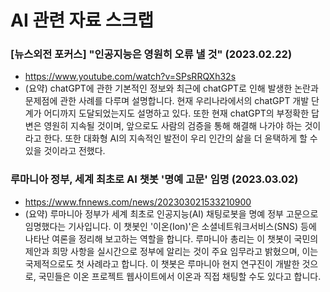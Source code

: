 # AI 관련 자료 스크랩

### [뉴스외전 포커스] "인공지능은 영원히 오류 낼 것" (2023.02.22)
* https://www.youtube.com/watch?v=SPsRRQXh32s 
* (요약) chatGPT에 관한 기본적인 정보와 최근에 chatGPT로 인해 발생한 논란과 문제점에 관한 사례를 다루며 설명합니다. 현재 우리나라에서의 chatGPT 개발 단계가 어디까지 도달되었는지도 설명하고 있다. 또한 현재  chatGPT의 부정확한 답변은 영원히 지속될 것이며, 앞으로도 사람의 검증을 통해 해결해 나가야 하는 것이라고 한다. 또한 대화형 AI의 지속적인 발전이 우리 인간의 삶을 더 윤택하게 할 수 있을 것이라고 전했다.
 
### 루마니아 정부, 세계 최초로 AI 챗봇 '명예 고문' 임명 (2023.03.02)
* https://www.fnnews.com/news/202303021533210900
* (요약) 루마니아 정부가 세계 최초로 인공지능(AI) 채팅로봇을 명예 정부 고문으로 임명했다는 기사입니다. 이 챗봇인 '이온(Ion)'은 소셜네트워크서비스(SNS) 등에 나타난 여론을 정리해 보고하는 역할을 합니다. 루마니아 총리는 이 챗봇이 국민의 제안과 희망 사항을 실시간으로 정부에 알리는 것이 주요 임무라고 밝혔으며, 이는 국제적으로도 첫 사례라고 합니다. 이 챗봇은 루마니아 현지 연구진이 개발한 것으로, 국민들은 이온 프로젝트 웹사이트에서 이온과 직접 채팅할 수도 있다고 합니다.
